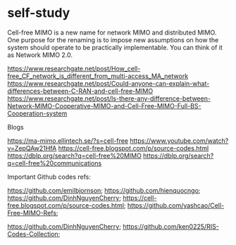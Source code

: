 # self-study

Cell-free MIMO is a new name for network MIMO and distributed MIMO. One purpose for the renaming is to impose new assumptions on how the system should operate to be practically implementable. You can think of it as Network MIMO 2.0.

https://www.researchgate.net/post/How_cell-free_CF_network_is_different_from_multi-access_MA_network
https://www.researchgate.net/post/Could-anyone-can-explain-what-differences-between-C-RAN-and-cell-free-MIMO
https://www.researchgate.net/post/Is-there-any-difference-between-Network-MIMO-Cooperative-MIMO-and-Cell-Free-MIMO-Full-BS-Cooperation-system

Blogs

https://ma-mimo.ellintech.se/?s=cell-free
https://www.youtube.com/watch?v=ZepQAw21HfA
https://cell-free.blogspot.com/p/source-codes.html
https://dblp.org/search?q=cell-free%20MIMO
https://dblp.org/search?q=cell-free%20communications

Important Github codes refs:

https://github.com/emilbjornson;
https://github.com/hienquocngo;
https://github.com/DinhNguyenCherry;
https://cell-free.blogspot.com/p/source-codes.html;
https://github.com/yashcao/Cell-Free-MIMO-Refs;

https://github.com/DinhNguyenCherry;
https://github.com/ken0225/RIS-Codes-Collection;
